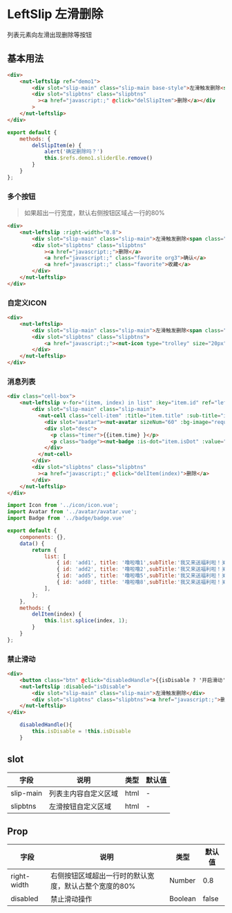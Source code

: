 # LeftSlip 左滑删除

列表元素向左滑出现删除等按钮

## 基本用法

```html
<div>
    <nut-leftslip ref="demo1">
        <div slot="slip-main" class="slip-main base-style">左滑触发删除<span class="main-right">这里是内容</span></div>
        <div slot="slipbtns" class="slipbtns"
          ><a href="javascript:;" @click="delSlipItem">删除</a></div
        >
    </nut-leftslip>
</div>
```
```javascript
export default {
    methods: {
        delSlipItem(e) {
            alert('确定删除吗？')
            this.$refs.demo1.sliderEle.remove()
        }
    }
};
```


### 多个按钮

>如果超出一行宽度，默认右侧按钮区域占一行的80%

```html
<div>
    <nut-leftslip :right-width="0.8">
        <div slot="slip-main" class="slip-main">左滑触发删除<span class="main-right">这里是内容</span></div>
        <div slot="slipbtns" class="slipbtns"
            ><a href="javascript:;">删除</a>
            <a href="javascript:;" class="favorite org3">确认</a>
            <a href="javascript:;" class="favorite">收藏</a>
        </div>
    </nut-leftslip>
</div>
```


### 自定义ICON

```html
<div>
    <nut-leftslip>
        <div slot="slip-main" class="slip-main">左滑触发删除<span class="main-right">这里是内容</span></div>
        <div slot="slipbtns" class="slipbtns">
            <a href="javascript:;"><nut-icon type="trolley" size="20px" color="#fff"></nut-icon></a>
        </div>
    </nut-leftslip>
</div>
```


### 消息列表

```html
<div class="cell-box">
    <nut-leftslip v-for="(item, index) in list" :key="item.id" ref="leftslip">
        <div slot="slip-main" class="slip-main">
          <nut-cell class="cell-item" :title="item.title" :sub-title="item.subTitle">
            <div slot="avatar"><nut-avatar sizeNum="60" :bg-image="require('../../assets/img/cell-avatar.jpeg')" bg-icon></nut-avatar></div>
            <div slot="desc">
              <p class="timer">{{item.time} }</p>
              <p class="badge"><nut-badge :is-dot="item.isDot" :value="item.value" :max="99" top="0px" right="15px"></nut-badge></p>
            </div>
          </nut-cell>
        </div>
        <div slot="slipbtns" class="slipbtns"
          ><a href="javascript:;" @click="delItem(index)">删除</a>
        </div>
    </nut-leftslip>
</div>
```

```javascript
import Icon from '../icon/icon.vue';
import Avatar from '../avatar/avatar.vue';
import Badge from '../badge/badge.vue'

export default {
    components: {},
    data() {
        return {
            list: [
                { id: 'add1', title: '噜啦噜1',subTitle:'我又来送福利啦！关注之后你就会',time:'10:13',isDot:false,value:9},
                { id: 'add2', title: '噜啦噜2',subTitle:'我又来送福利啦！关注之后你就会',time:'10:12',isDot:true,value:1},
                { id: 'add5', title: '噜啦噜5',subTitle:'我又来送福利啦！关注之后你就会',time:'1小时前',isDot:false,value:99},
                { id: 'add8', title: '噜啦噜8',subTitle:'我又来送福利啦！关注之后你就会',time:'星期五' ,isDot:false,value:100}
            ],
        };
    },
    methods: {
        delItem(index) {
            this.list.splice(index, 1);
        }
    }
};
```

###  禁止滑动
```html
<div>
    <button class="btn" @click="disabledHandle">{{isDisable ? '开启滑动' : '禁止滑动'} }</button>
    <nut-leftslip :disabled="isDisable">
        <div slot="slip-main" class="slip-main">左滑触发删除</div>
        <div slot="slipbtns" class="slipbtns"><a href="javascript:;">删除</a></div>
    </nut-leftslip>
</div>
```

```javascript
    disabledHandle(){
        this.isDisable = !this.isDisable 
    }

```


## slot

| 字段           | 说明                 | 类型    | 默认值 |
| -------------- | -------------------- | ------- | ------ |
| slip-main | 列表主内容自定义区域 | html    | -      |
| slipbtns  | 左滑按钮自定义区域   | html    | -      |

## Prop

| 字段 | 说明 | 类型 | 默认值
|----- | ----- | ----- | ----- 
| right-width | 右侧按钮区域超出一行时的默认宽度，默认占整个宽度的80% | Number | 0.8
|  disabled  | 禁止滑动操作 | Boolean | false


